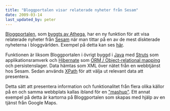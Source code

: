 ```yaml
---
title: "Bloggportalen visar relaterade nyheter från Sesam"
date: 2009-03-14
last_updated_by: peter
---
```

<a href="http://www.bloggportalen.se/">Bloggportalen</a>, som <a href="http://www.athega.se/14/sv/Aftonbladet">byggts av Athega</a>, har en ny funktion för att visa relaterade nyheter från <a href="http://sesam.se/">Sesam</a> när man tittar på en av de mest diskterade nyheterna i bloggvärlden. Exempel på detta kan ses <a href="http://www.bloggportalen.se/BlogPortal/view/MostLinkedMediaEntries?id=217223">här</a>.

Funktionen är liksom Bloggportalen i övrigt byggd i <a href="http://java.sun.com/" target="_blank">Java</a> med <a href="http://struts.apache.org/" target="_blank">Struts</a> som applikationsramverk och <a href="http://www.hibernate.org/" target="_blank">Hibernate</a> som <a href="http://en.wikipedia.org/wiki/Object-relational_mapping" target="_blank">ORM / Object-relational mapping</a> och persistenslager. Data hämtas som XML över nätet från en webbtjänst hos Sesam. Sedan används <a href="http://www.w3.org/TR/xpath" target="_blank">XPath</a> för att välja ut relevant data att presentera.

Detta sätt att presentera information och funktionalitet från flera olika källor på en och samma webbplats kallas ibland för en <a href="http://en.wikipedia.org/wiki/Mashup_(web_application_hybrid)" target="_blank">"mashup"</a>. Ett annat exempel på detta är kartorna på Bloggportalen som skapas med hjälp av en tjänst från Google Maps.
